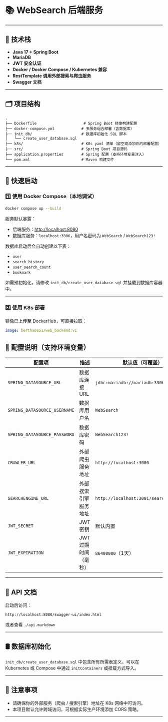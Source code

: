 
# 📚 WebSearch 后端服务


---

## 🧰 技术栈

* **Java 17 + Spring Boot**
* **MariaDB**
* **JWT 安全认证**
* **Docker / Docker Compose / Kubernetes 兼容**
* **RestTemplate 调用外部搜索与爬虫服务**
* **Swagger 文档**

---

## 🗂️ 项目结构

```
.
├── Dockerfile                     # Spring Boot 镜像构建配置
├── docker-compose.yml            # 多服务组合部署（含数据库）
├── init_db/                      # 数据库初始化 SQL 脚本
│   └── create_user_database.sql
├── k8s/                          # K8s yaml 清单（留空或添加你的部署配置）
├── src/                          # Spring Boot 项目源码
├── application.properties        # Spring 配置（支持环境变量注入）
└── pom.xml                       # Maven 构建文件
```

---

## 🚀 快速启动

### 1️⃣ 使用 Docker Compose（本地调试）

```bash
docker compose up --build
```

服务默认暴露：

* 后端服务：[http://localhost:8080](http://localhost:8080)
* 数据库服务：`localhost:3306`，用户名密码为 `WebSearch` / `WebSearch123!`

数据库启动后会自动创建以下表：

* `user`
* `search_history`
* `user_search_count`
* `bookmark`

如需预初始化，请修改 `init_db/create_user_database.sql` 并挂载到数据库容器中。

---

### 2️⃣ 使用 K8s 部署

镜像已上传至 DockerHub，可直接拉取：

```yaml
image: bertha6651/web_backend:v1
```



## 🔐 配置说明（支持环境变量）

| 配置项                          | 描述           | 默认值（可覆盖）                                |
| ---------------------------- | ------------ | --------------------------------------- |
| `SPRING_DATASOURCE_URL`      | 数据库连接 URL    | `jdbc:mariadb://mariadb:3306/WebSearch` |
| `SPRING_DATASOURCE_USERNAME` | 数据库用户名       | `WebSearch`                             |
| `SPRING_DATASOURCE_PASSWORD` | 数据库密码        | `WebSearch123!`                         |
| `CRAWLER_URL`                | 外部爬虫服务地址     | `http://localhost:3000`                 |
| `SEARCHENGINE_URL`           | 外部搜索引擎服务地址   | `http://localhost:3001/search`          |
| `JWT_SECRET`                 | JWT 密钥       | 默认内置                                    |
| `JWT_EXPIRATION`             | JWT 过期时间（毫秒） | `86400000`（1天）                          |

---

## 📎 API 文档

启动后访问：

```
http://localhost:8080/swagger-ui/index.html
```

或者查看  `./api.markdown`



---

## 🛢️ 数据库初始化

`init_db/create_user_database.sql` 中包含所有所需表定义，可以在 Kubernetes 或 Compose 中通过 `initContainers` 或挂载方式导入。

---

## 📌 注意事项

* 请确保你的外部服务（爬虫 / 搜索引擎）地址在 K8s 网络中可访问。
* 本项目默认允许跨域访问，可根据实际生产环境添加 CORS 策略。

---

